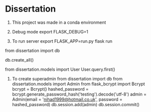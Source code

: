 # Dissertation

1. This project was made in a conda environment
1. Debug mode
   export FLASK_DEBUG=1

1. To run server
   export FLASK_APP=run.py
   flask run

from dissertation import db

db.create_all()

from dissertation.models import User
User.query.first()

1. To create superadmin
   from dissertation import db
   from dissertation.models import Admin
   from flask_bcrypt import Bcrypt
   bcrypt = Bcrypt()
   hashed_password = bcrypt.generate_password_hash('testing').decode('utf-8')
   admin = Admin(email = 'nihad1999@hotmail.co.uk', password = hashed_password)
   db.session.add(admin)
   db.session.commit()
